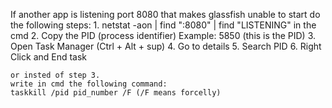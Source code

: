 If another app is listening port 8080 that makes glassfish unable to start do the following steps:
    1. netstat -aon | find ":8080" | find "LISTENING" in the cmd
    2. Copy the PID (process identifier) Example: 5850 (this is the PID)
    3. Open Task Manager (Ctrl + Alt + sup) 
    4. Go to details
    5. Search PID
    6. Right Click and End task

    or insted of step 3. 
    write in cmd the following command:
    taskkill /pid pid_number /F (/F means forcelly)
